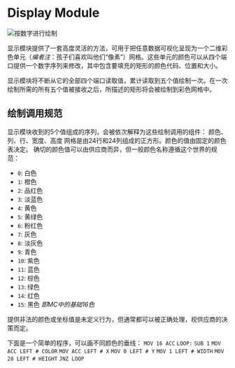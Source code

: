 # Display Module
![按数字进行绘制](item:tis3d:display_module)

显示模块提供了一套高度灵活的方法，可用于把任意数据可视化呈现为一个二维彩色单元（*编者注*：孩子们喜欢叫他们“像素”）网格。这些单元的颜色可以从四个端口提供一个数字序列来修改，其中包含要填充的矩形的颜色代码、位置和大小。

显示模块将不断从它的全部四个端口读取值，累计读取到五个值绘制一次。在一次绘制所需的所有五个值被接收之后，所描述的矩形将会被绘制到彩色网格中。

## 绘制调用规范
显示模块收到的5个值组成的序列，会被依次解释为这些绘制调用的组件：
颜色、列、行、宽度、高度
网格是由24行和24列组成的正方形。颜色的值由固定的颜色表决定。
确切的颜色值可以由供应商而异，但一般颜色名称遵循这个世界的规范：
- `0`: 白色
- `1`: 橙色
- `2`: 品红色
- `3`: 淡蓝色
- `4`: 黄色
- `5`: 黄绿色
- `6`: 粉红色
- `7`: 灰色
- `8`: 淡灰色
- `9`: 青色
- `10`: 紫色
- `11`: 蓝色
- `12`: 棕色
- `13`: 绿色
- `14`: 红色
- `15`: 黑色
*即MC中的基础16色*

提供非法的颜色或坐标值是未定义行为，但通常都可以被正确处理，视供应商的决策而定。

下面是一个简单的程序，可以画不同颜色的垂线：
`MOV 16 ACC`
`LOOP:`
`SUB 1`
`MOV ACC LEFT # COLOR`
`MOV ACC LEFT # X`
`MOV 0 LEFT # Y`
`MOV 1 LEFT # WIDTH`
`MOV 28 LEFT # HEIGHT`
`JNZ LOOP`
